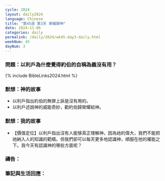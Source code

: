 ```yaml
---
cycle: 2024
layout: daily2024
language: Chinese
title: "第45週 第3天 榮耀歸神"
date: 2024-11-06
categories: daily
permalink: /daily/2024/wk45-day3-daily.html
weekNum: 45
dayNum: 3
---
```


### 問題：以利戶為什麼覺得約伯的自稱為義沒有用？

{% include BibleLinks2024.html %}

### 默想：神的故事
+ 以利戶指出約伯的無罪上訴是沒有用的。
+ 以利戶述說神的威能奇妙，勸約伯歸榮耀給神。

### 默想：我的故事
+ 【價值定位】以利戶指出沒有人能够真正理解神，因為祂的偉大，我們不能把祂納入人的知識的範疇。但我們卻可以每天更多地認識神，順服在他的權能之下。我今天有認識神的哪些方面呢？

### 禱告：

### 筆記與生活回應：
